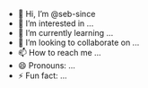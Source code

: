 - 👋 Hi, I’m @seb-since
- 👀 I’m interested in ...
- 🌱 I’m currently learning ...
- 💞️ I’m looking to collaborate on ...
- 📫 How to reach me ...
- 😄 Pronouns: ...
- ⚡ Fun fact: ...

<!---
seb-since/seb-since is a ✨ special ✨ repository because its `README.md` (this file) appears on your GitHub profile.
You can click the Preview link to take a look at your changes.
--->
